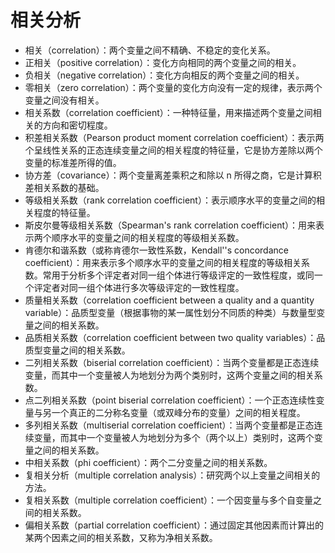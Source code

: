 # 相关分析

- 相关（correlation）：两个变量之间不精确、不稳定的变化关系。
- 正相关（positive correlation）：变化方向相同的两个变量之间的相关。
- 负相关（negative correlation）：变化方向相反的两个变量之间的相关。
- 零相关（zero correlation）：两个变量的变化方向没有一定的规律，表示两个变量之间没有相关。
- 相关系数（correlation coefficient）：一种特征量，用来描述两个变量之间相关的方向和密切程度。
- 积差相关系数（Pearson product moment correlation coefficient）：表示两个呈线性关系的正态连续变量之间的相关程度的特征量，它是协方差除以两个变量的标准差所得的值。
- 协方差（covariance）：两个变量离差乘积之和除以 n 所得之商，它是计算积差相关系数的基础。
- 等级相关系数（rank correlation coefficient）：表示顺序水平的变量之间的相关程度的特征量。
- 斯皮尔曼等级相关系数（Spearman's rank correlation coefficient）：用来表示两个顺序水平的变量之间的相关程度的等级相关系数。
- 肯德尔和谐系数（或称肯德尔一致性系数，Kendall''s concordance coefficient）：用来表示多个顺序水平的变量之间的相关程度的等级相关系数。常用于分析多个评定者对同一组个体进行等级评定的一致性程度，或同一个评定者对同一组个体进行多次等级评定的一致性程度。
- 质量相关系数（correlation coefficient between a quality and a quantity variable）：品质型变量（根据事物的某一属性划分不同质的种类）与数量型变量之间的相关系数。
- 品质相关系数（correlation coefficient between two quality variables）：品质型变量之间的相关系数。
- 二列相关系数（biserial correlation coefficient）：当两个变量都是正态连续变量，而其中一个变量被人为地划分为两个类别时，这两个变量之间的相关系数。
- 点二列相关系数（point biserial correlation coefficient）：一个正态连续性变量与另一个真正的二分称名变量（或双峰分布的变量）之间的相关程度。
- 多列相关系数（multiserial correlation coefficient）：当两个变量都是正态连续变量，而其中一个变量被人为地划分为多个（两个以上）类别时，这两个变量之间的相关系数。
- 中相关系数（phi coefficient）：两个二分变量之间的相关系数。
- 复相关分析（multiple correlation analysis）：研究两个以上变量之间相关的方法。
- 复相关系数（multiple correlation coefficient）：一个因变量与多个自变量之间的相关系数。
- 偏相关系数（partial correlation coefficient）：通过固定其他因素而计算出的某两个因素之间的相关系数，又称为净相关系数。
